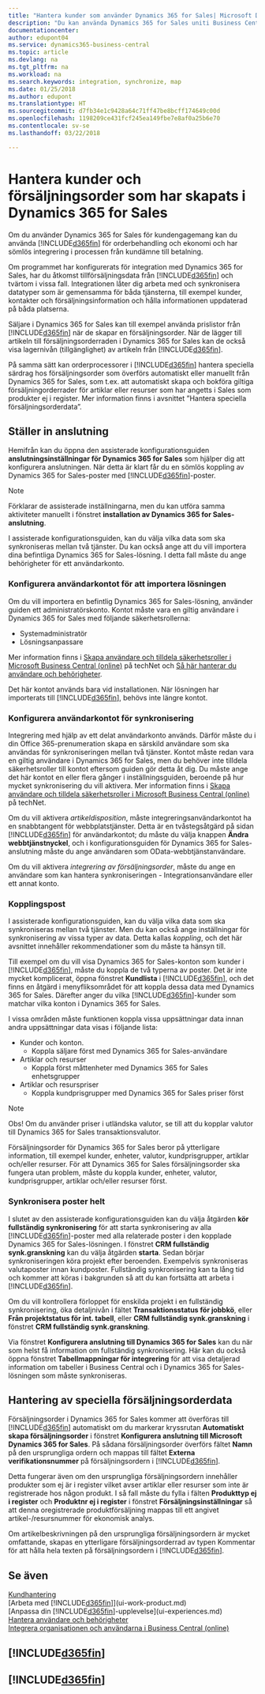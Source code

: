 ```yaml
---
title: "Hantera kunder som använder Dynamics 365 for Sales| Microsoft Docs"
description: "Du kan använda Dynamics 365 for Sales uniti Business Central för att mappa data och ha sömlös integration och synkronisering i processen från kundämne till betalning."
documentationcenter: 
author: edupont04
ms.service: dynamics365-business-central
ms.topic: article
ms.devlang: na
ms.tgt_pltfrm: na
ms.workload: na
ms.search.keywords: integration, synchronize, map
ms.date: 01/25/2018
ms.author: edupont
ms.translationtype: HT
ms.sourcegitcommit: d7fb34e1c9428a64c71ff47be8bcff174649c00d
ms.openlocfilehash: 1198209ce431fcf245ea149fbe7e8af0a25b6e70
ms.contentlocale: sv-se
ms.lasthandoff: 03/22/2018

---
```

# <a name="managing-customers-and-sales-created-in-dynamics-365-for-sales"></a>Hantera kunder och försäljningsorder som har skapats i Dynamics 365 for Sales
Om du använder Dynamics 365 for Sales för kundengagemang kan du använda [!INCLUDE[d365fin](includes/d365fin_md.md)] för orderbehandling och ekonomi och har sömlös integrering i processen från kundämne till betalning.

Om programmet har konfigurerats för integration med Dynamics 365 for Sales, har du åtkomst tillförsäljningsdata från [!INCLUDE[d365fin](includes/d365fin_md.md)] och tvärtom i vissa fall. Integrationen låter dig arbeta med och synkronisera datatyper som är gemensamma för båda tjänsterna, till exempel kunder, kontakter och försäljningsinformation och hålla informationen uppdaterad på båda platserna.  

Säljare i Dynamics 365 for Sales kan till exempel använda prislistor från [!INCLUDE[d365fin](includes/d365fin_md.md)] när de skapar en försäljningsorder. När de lägger till artikeln till försäljningsorderraden i Dynamics 365 for Sales kan de också visa lagernivån (tillgänglighet) av artikeln från [!INCLUDE[d365fin](includes/d365fin_md.md)].

På samma sätt kan orderprocessorer i [!INCLUDE[d365fin](includes/d365fin_md.md)] hantera speciella särdrag hos försäljningsorder som överförs automatiskt eller manuellt från Dynamics 365 for Sales, som t.ex. att automatiskt skapa och bokföra giltiga försäljningorderrader för artiklar eller resurser som har angetts i Sales som produkter ej i register. Mer information finns i avsnittet ”Hantera speciella försäljningsorderdata”.  

## <a name="setting-up-the-connection"></a>Ställer in anslutning
Hemifrån kan du öppna den assisterade konfigurationsguiden **anslutningsinställningar för Dynamics 365 for Sales** som hjälper dig att konfigurera anslutningen. När detta är klart får du en sömlös koppling av Dynamics 365 for Sales-poster med [!INCLUDE[d365fin](includes/d365fin_md.md)]-poster.  

> [!NOTE]  
>   Förklarar de assisterade inställningarna, men du kan utföra samma aktiviteter manuellt i fönstret **installation av Dynamics 365 for Sales-anslutning**.

I assisterade konfigurationsguiden, kan du välja vilka data som ska synkroniseras mellan två tjänster. Du kan också ange att du vill importera dina befintliga Dynamics 365 for Sales-lösning. I detta fall måste du ange behörigheter för ett användarkonto.

### <a name="setting-up-the-user-account-for-importing-the-solution"></a>Konfigurera användarkontot för att importera lösningen
Om du vill importera en befintlig Dynamics 365 for Sales-lösning, använder guiden ett administratörskonto. Kontot måste vara en giltig användare i Dynamics 365 for Sales med följande säkerhetsrollerna:

* Systemadministratör  
* Lösningsanpassare  

Mer information finns i [Skapa användare och tilldela säkerhetsroller i Microsoft Business Central (online)](https://technet.microsoft.com/library/jj191623.aspx) på techNet och [Så här hanterar du användare och behörigheter](ui-how-users-permissions.md).  

Det här kontot används bara vid installationen. När lösningen har importerats till [!INCLUDE[d365fin](includes/d365fin_md.md)], behövs inte längre kontot.

### <a name="setting-up-the-user-account-for-synchronization"></a>Konfigurera användarkontot för synkronisering
Integrering med hjälp av ett delat användarkonto används. Därför måste du i din Office 365-prenumeration skapa en särskild användare som ska användas för synkroniseringen mellan två tjänster. Kontot måste redan vara en giltig användare i Dynamics 365 for Sales, men du behöver inte tilldela säkerhetsroller till kontot eftersom guiden gör detta åt dig. Du måste ange det här kontot en eller flera gånger i inställningsguiden, beroende på hur mycket synkronisering du vill aktivera. Mer information finns i [Skapa användare och tilldela säkerhetsroller i Microsoft Business Central (online)](https://technet.microsoft.com/library/jj191623.aspx) på techNet.

Om du vill aktivera *artikeldisposition*, måste integreringsanvändarkontot ha en snabbtangent för webbplatstjänster. Detta är en tvåstegsåtgärd på sidan [!INCLUDE[d365fin](includes/d365fin_md.md)] för användarkontot; du måste du välja knappen **Ändra webbtjänstnyckel**, och i konfigurationsguiden för Dynamics 365 for Sales-anslutning måste du ange användaren som OData-webbtjänstanvändare.

Om du vill aktivera *integrering av försäljningsorder*, måste du ange en användare som kan hantera synkroniseringen - Integrationsanvändare eller ett annat konto.

### <a name="coupling-records"></a>Kopplingspost
I assisterade konfigurationsguiden, kan du välja vilka data som ska synkroniseras mellan två tjänster. Men du kan också ange inställningar för synkronisering av vissa typer av data. Detta kallas *koppling*, och det här avsnittet innehåller rekommendationer som du måste ta hänsyn till.

Till exempel om du vill visa Dynamics 365 for Sales-konton som kunder i [!INCLUDE[d365fin](includes/d365fin_md.md)], måste du koppla de två typerna av poster. Det är inte mycket komplicerat, öppna fönstret **Kundlista** i [!INCLUDE[d365fin](includes/d365fin_md.md)], och det finns en åtgärd i menyfliksområdet för att koppla dessa data med Dynamics 365 for Sales. Därefter anger du vilka [!INCLUDE[d365fin](includes/d365fin_md.md)]-kunder som matchar vilka konton i Dynamics 365 for Sales.

I vissa områden måste funktionen koppla vissa uppsättningar data innan andra uppsättningar data visas i följande lista:

* Kunder och konton.  
  * Koppla säljare först med Dynamics 365 for Sales-användare  
* Artiklar och resurser  
  * Koppla först måttenheter med Dynamics 365 for Sales enhetsgrupper  
* Artiklar och resurspriser  
  * Koppla kundprisgrupper med Dynamics 365 for Sales priser först  

> [!NOTE]  
>   Obs! Om du använder priser i utländska valutor, se till att du kopplar valutor till Dynamics 365 for Sales transaktionsvalutor.

Försäljningsorder för Dynamics 365 for Sales beror på ytterligare information, till exempel kunder, enheter, valutor, kundprisgrupper, artiklar och/eller resurser. För att Dynamics 365 for Sales försäljningsorder ska fungera utan problem, måste du koppla kunder, enheter, valutor, kundprisgrupper, artiklar och/eller resurser först.

### <a name="synchronizing-records-fully"></a>Synkronisera poster helt
I slutet av den assisterade konfigurationsguiden kan du välja åtgärden **kör fullständig synkronisering** för att starta synkronisering av alla [!INCLUDE[d365fin](includes/d365fin_md.md)]-poster med alla relaterade poster i den kopplade Dynamics 365 for Sales-lösningen. I fönstret **CRM fullständig synk.granskning** kan du välja åtgärden **starta**. Sedan börjar synkroniseringen köra projekt efter beroenden. Exempelvis synkroniseras valutaposter innan kundposter. Fullständig synkronisering kan ta lång tid och kommer att köras i bakgrunden så att du kan fortsätta att arbeta i [!INCLUDE[d365fin](includes/d365fin_md.md)].

Om du vill kontrollera förloppet för enskilda projekt i en fullständig synkronisering, öka detaljnivån i fältet **Transaktionsstatus för jobbkö**, eller **Från projektstatus för int. tabell**, eller **CRM fullständig synk.granskning** i fönstret **CRM fullständig synk.granskning**.

Via fönstret **Konfigurera anslutning till Dynamics 365 for Sales** kan du när som helst få information om fullständig synkronisering. Här kan du också öppna fönstret **Tabellmappningar för integrering** för att visa detaljerad information om tabeller i Business Central och i Dynamics 365 for Sales-lösningen som måste synkroniseras.  

## <a name="handling-special-sales-order-data"></a>Hantering av speciella försäljningsorderdata
Försäljningsorder i Dynamics 365 for Sales kommer att överföras till [!INCLUDE[d365fin](includes/d365fin_md.md)] automatiskt om du markerar kryssrutan **Automatiskt skapa försäljningsorder** i fönstret **Konfigurera anslutning till Microsoft Dynamics 365 for Sales**. På sådana försäljningsorder överförs fältet **Namn** på den ursprungliga ordern och mappas till fältet **Externa verifikationsnummer** på försäljningsordern i [!INCLUDE[d365fin](includes/d365fin_md.md)].

Detta fungerar även om den ursprungliga försäljningsordern innehåller produkter som ej är i register vilket avser artiklar eller resurser som inte är registrerade hos någon produkt. I så fall måste du fylla i fälten **Produkttyp ej i register** och **Produktnr ej i register** i fönstret **Försäljningsinställningar** så att denna oregistrerade produktförsäljning mappas till ett angivet artikel-/resursnummer för ekonomisk analys.

Om artikelbeskrivningen på den ursprungliga försäljningsordern är mycket omfattande, skapas en ytterligare försäljningsorderrad av typen Kommentar för att hålla hela texten på försäljningsordern i [!INCLUDE[d365fin](includes/d365fin_md.md)].

## <a name="see-also"></a>Se även
[Kundhantering](marketing-relationship-management.md)  
[Arbeta med [!INCLUDE[d365fin](includes/d365fin_md.md)]](ui-work-product.md)  
[Anpassa din [!INCLUDE[d365fin](includes/d365fin_md.md)]-upplevelse](ui-experiences.md)  
[Hantera användare och behörigheter](ui-how-users-permissions.md)    
[Integrera organisationen och användarna i Business Central (online)](https://www.microsoft.com/en-US/Dynamics/crm-customer-center/onboard-your-organization-and-users-to-dynamics-365-online.aspx)  

## [!INCLUDE[d365fin](includes/free_trial_md.md)]  
## [!INCLUDE[d365fin](includes/training_link_md.md)]

